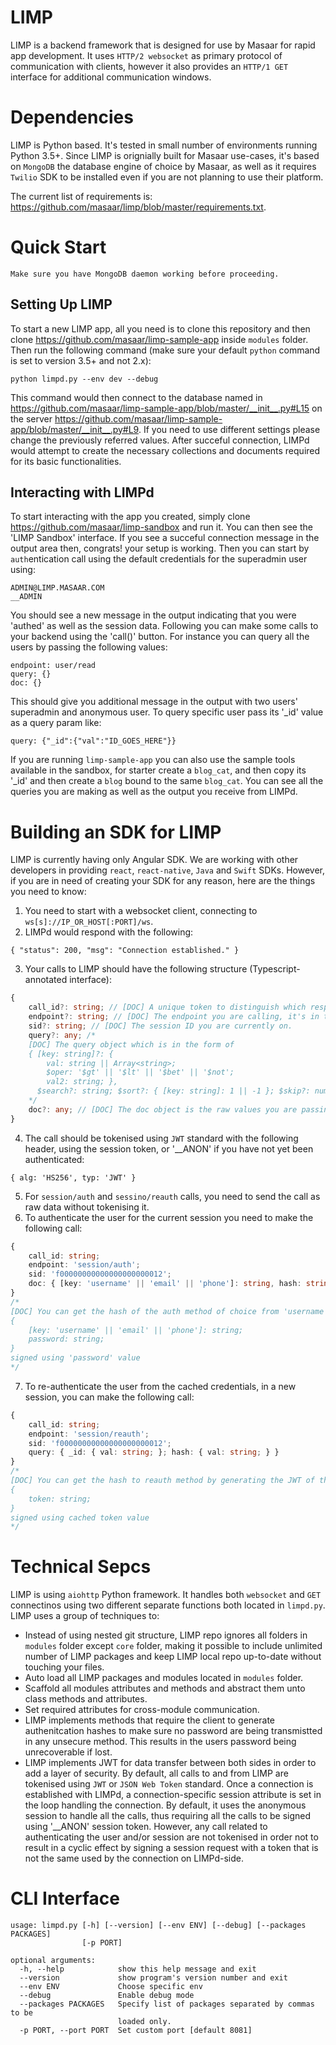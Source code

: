 # LIMP

LIMP is a backend framework that is designed for use by Masaar for rapid app development. It uses `HTTP/2 websocket` as primary protocol of communication with clients, however it also provides an `HTTP/1 GET` interface for additional communication windows.

# Dependencies
LIMP is Python based. It's tested in small number of environments running Python 3.5+.
Since LIMP is orignially built for Masaar use-cases, it's based on `MongoDB` the database engine of choice by Masaar, as well as it requires `Twilio` SDK to be installed even if you are not planning to use their platform.

The current list of requirements is: https://github.com/masaar/limp/blob/master/requirements.txt.

# Quick Start
```
Make sure you have MongoDB daemon working before proceeding.
```

## Setting Up LIMP
To start a new LIMP app, all you need is to clone this repository and then clone https://github.com/masaar/limp-sample-app inside `modules` folder. Then run the following command (make sure your default `python` command is set to version 3.5+ and not 2.x):
```
python limpd.py --env dev --debug
```
This command would then connect to the database named in https://github.com/masaar/limp-sample-app/blob/master/__init__.py#L15 on the server https://github.com/masaar/limp-sample-app/blob/master/__init__.py#L9. If you need to use different settings please change the previously referred values. After succeful connection, LIMPd would attempt to create the necessary collections and documents required for its basic functionalities.

## Interacting with LIMPd
To start interacting with the app you created, simply clone https://github.com/masaar/limp-sandbox and run it. You can then see the 'LIMP Sandbox' interface. If you see a succeful connection message in the output area then, congrats! your setup is working. Then you can start by `auth`entication call using the default credentials for the superadmin user using:
```
ADMIN@LIMP.MASAAR.COM
__ADMIN
```
You should see a new message in the output indicating that you were 'authed' as well as the session data. Following you can make some calls to your backend using the 'call()' button. For instance you can query all the users by passing the following values:
```
endpoint: user/read
query: {}
doc: {}
```
This should give you additional message in the output with two users' superadmin and anonymous user. To query specific user pass its '_id' value as a query param like:
```
query: {"_id":{"val":"ID_GOES_HERE"}}
```
If you are running `limp-sample-app` you can also use the sample tools available in the sandbox, for starter create a `blog_cat`, and then copy its '_id' and then create a `blog` bound to the same `blog_cat`. You can see all the queries you are making as well as the output you receive from LIMPd.

# Building an SDK for LIMP
LIMP is currently having only Angular SDK. We are working with other developers in providing `react`, `react-native`, `Java` and `Swift` SDKs. However, if you are in need of creating your SDK for any reason, here are the things you need to know:
1. You need to start with a websocket client, connecting to `ws[s]://IP_OR_HOST[:PORT]/ws`.
2. LIMPd would respond with the following:
```
{ "status": 200, "msg": "Connection established." }
```
3. Your calls to LIMP should have the following structure (Typescript-annotated interface):
```typescript
{
	call_id?: string; // [DOC] A unique token to distinguish which responses from LIMPd belong to which calls.
	endpoint?: string; // [DOC] The endpoint you are calling, it's in the form of 'MODULE/METHOD'.
	sid?: string; // [DOC] The session ID you are currently on.
	query?: any; /*
	[DOC] The query object which is in the form of
	{ [key: string]?: {
		val: string || Array<string>;
		$oper: '$gt' || '$lt' || '$bet' || '$not';
		val2: string; },
	  $search?: string; $sort?: { [key: string]: 1 || -1 }; $skip?: number; $limit?: number; $extn?: boolean; }
	*/
	doc?: any; // [DOC] The doc object is the raw values you are passing to LIMPd. It's should comply with the module `attrs` you are calling.
}
```
4. The call should be tokenised using `JWT` standard with the following header, using the session token, or '__ANON' if you have not yet been authenticated:
```
{ alg: 'HS256', typ: 'JWT' }
```
5. For `session/auth` and `sessino/reauth` calls, you need to send the call as raw data without tokenising it.
6. To authenticate the user for the current session you need to make the following call:
```typescript
{
	call_id: string;
	endpoint: 'session/auth';
	sid: 'f00000000000000000000012';
	doc: { [key: 'username' || 'email' || 'phone']: string, hash: string; }
}
/*
[DOC] You can get the hash of the auth method of choice from 'username', 'email', or 'phone' by generating the JWT of the following obejct:
{
	[key: 'username' || 'email' || 'phone']: string;
	password: string;
}
signed using 'password' value
*/
```
7. To re-authenticate the user from the cached credentials, in a new session, you can make the following call:
```typescript
{
	call_id: string;
	endpoint: 'session/reauth';
	sid: 'f00000000000000000000012';
	query: { _id: { val: string; }; hash: { val: string; } }
}
/*
[DOC] You can get the hash to reauth method by generating the JWT of the following obejct:
{
	token: string;
}
signed using cached token value
*/
```

# Technical Sepcs
LIMP is using `aiohttp` Python framework. It handles both `websocket` and `GET` connectinos using two different separate functions both located in `limpd.py`. LIMP uses a group of techniques to:
* Instead of using nested git structure, LIMP repo ignores all folders in `modules` folder except `core` folder, making it possible to include unlimited number of LIMP packages and keep LIMP local repo up-to-date without touching your files.
* Auto load all LIMP packages and modules located in `modules` folder.
* Scaffold all modules attributes and methods and abstract them unto class methods and attributes.
* Set required attributes for cross-module communication.
* LIMP implements methods that require the client to generate authenitcation hashes to make sure no password are being transmistted in any unsecure method. This results in the users password being unrecoverable if lost.
* LIMP implements JWT for data transfer between both sides in order to add a layer of security.
By default, all calls to and from LIMP are tokenised using `JWT` or `JSON Web Token` standard. Once a connection is established with LIMPd, a connection-specific session attribute is set in the loop handling the connection. By default, it uses the anonymous session to handle all the calls, thus requiring all the calls to be signed using '__ANON' session token. However, any call related to authenticating the user and/or session are not tokenised in order not to result in a cyclic effect by signing a session request with a token that is not the same used by the connection on LIMPd-side.

# CLI Interface
```
usage: limpd.py [-h] [--version] [--env ENV] [--debug] [--packages PACKAGES]
                [-p PORT]

optional arguments:
  -h, --help            show this help message and exit
  --version             show program's version number and exit
  --env ENV             Choose specific env
  --debug               Enable debug mode
  --packages PACKAGES   Specify list of packages separated by commas to be
                        loaded only.
  -p PORT, --port PORT  Set custom port [default 8081]
  ```
